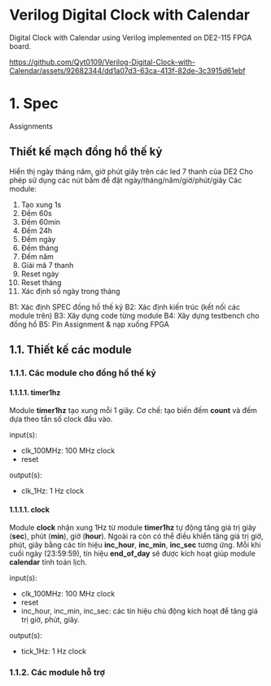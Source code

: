 # Verilog Digital Clock with Calendar
Digital Clock with Calendar using Verilog implemented on DE2-115 FPGA board.


https://github.com/Qyt0109/Verilog-Digital-Clock-with-Calendar/assets/92682344/dd1a07d3-63ca-413f-82de-3c3915d61ebf


# 1. Spec
Assignments
## Thiết kế mạch đồng hồ thế kỷ 
Hiển thị ngày tháng năm, giờ phút giây trên các led 7 thanh của DE2
Cho phép sử dụng các nút bấm để đặt ngày/tháng/năm/giờ/phút/giây
Các module: 
1) Tạo xung 1s
2) Đếm 60s
3) Đếm 60min
4) Đếm 24h
5) Đếm ngày
6) Đếm tháng
7) Đếm năm
8) Giải mã 7 thanh
9) Reset ngày
10) Reset tháng
11) Xác định số ngày trong tháng 

B1: Xác định SPEC đồng hồ thế kỷ 
B2: Xác định kiến trúc (kết nối các module trên) 
B3: Xây dựng code từng module
B4: Xây dựng testbench cho đồng hồ
B5: Pin Assignment & nạp xuống FPGA
## 1.1. Thiết kế các module
### 1.1.1. Các module cho đồng hồ thế kỷ
#### 1.1.1.1. timer1hz
Module <b>timer1hz</b> tạo xung mỗi 1 giây. Cơ chế: tạo biến đếm <b>count</b> và đếm dựa theo tần số clock đầu vào.

input(s):
- clk_100MHz: 100 MHz clock
- reset

output(s):
- clk_1Hz: 1 Hz clock
#### 1.1.1.1. clock
Module <b>clock</b> nhận xung 1Hz từ module <b>timer1hz</b> tự động tăng giá trị giây (<b>sec</b>), phút (<b>min</b>), giờ (<b>hour</b>). Ngoài ra còn có thể điều khiển tăng giá trị giờ, phút, giây bằng các tín hiệu <b>inc_hour</b>, <b>inc_min</b>, <b>inc_sec</b> tương ứng. Mỗi khi cuối ngày (23:59:59), tín hiệu <b>end_of_day</b> sẽ được kích hoạt giúp module <b>calendar</b> tính toán lịch.

input(s):
- clk_100MHz: 100 MHz clock
- reset
- inc_hour, inc_min, inc_sec: các tín hiệu chủ động kích hoạt để tăng giá trị giờ, phút, giây.

output(s):
- tick_1Hz: 1 Hz clock
### 1.1.2. Các module hỗ trợ
